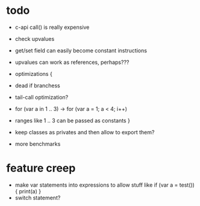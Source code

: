 # todo

* c-api call() is really expensive
* check upvalues
* get/set field can easily become constant instructions
* upvalues can work as references, perhaps???

* optimizations {
 * dead if branchess
 * tail-call optimization?
 * for (var a in 1 .. 3) -> for (var a = 1; a < 4; i++)
 * ranges like 1 .. 3 can be passed as constants
}

* keep classes as privates and then allow to export them?
* more benchmarks

# feature creep
* make var statements into expressions to allow stuff like if (var a = test()) { print(a) }
* switch statement?